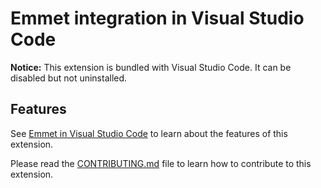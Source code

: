 # Emmet integration in Visual Studio Code

**Notice:** This extension is bundled with Visual Studio Code. It can be disabled but not uninstalled.

## Features

See [Emmet in Visual Studio Code](https://code.visualstudio.com/docs/editor/emmet) to learn about the features of this extension.

Please read the [CONTRIBUTING.md](https://github.com/microsoft/ProX-Code/blob/master/extensions/emmet/CONTRIBUTING.md) file to learn how to contribute to this extension.
